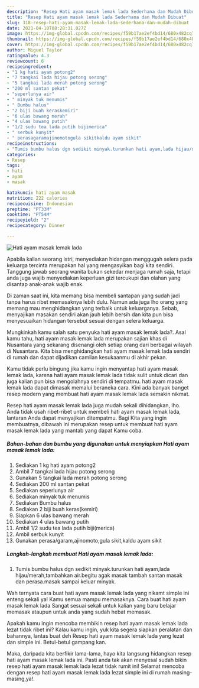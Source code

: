 ```yaml
---
description: "Resep Hati ayam masak lemak lada Sederhana dan Mudah Dibuat"
title: "Resep Hati ayam masak lemak lada Sederhana dan Mudah Dibuat"
slug: 318-resep-hati-ayam-masak-lemak-lada-sederhana-dan-mudah-dibuat
date: 2021-04-10T08:28:31.027Z
image: https://img-global.cpcdn.com/recipes/f59b17ae2ef4bd14/680x482cq70/hati-ayam-masak-lemak-lada-foto-resep-utama.jpg
thumbnail: https://img-global.cpcdn.com/recipes/f59b17ae2ef4bd14/680x482cq70/hati-ayam-masak-lemak-lada-foto-resep-utama.jpg
cover: https://img-global.cpcdn.com/recipes/f59b17ae2ef4bd14/680x482cq70/hati-ayam-masak-lemak-lada-foto-resep-utama.jpg
author: Miguel Taylor
ratingvalue: 4.3
reviewcount: 6
recipeingredient:
- "1 kg hati ayam potong2"
- "7 tangkai lada hijau potong serong"
- "5 tangkai lada merah potong serong"
- "200 ml santan pekat"
- "seperlunya air"
- " minyak tuk menumis"
- " Bumbu halus"
- "2 biji buah keraskemiri"
- "6 ulas bawang merah"
- "4 ulas bawang putih"
- "1/2 sudu tea lada putih bijimerica"
- " serbuk kunyit"
- " perasagaramajinomotogula sikitkaldu ayam sikit"
recipeinstructions:
- "Tumis bumbu halus dgn sedikit minyak.turunkan hati ayam,lada hijau/merah,tambahkan air.begitu agak masak tambah santan masak dan perasa.masak sampai keluar minyak."
categories:
- Resep
tags:
- hati
- ayam
- masak

katakunci: hati ayam masak 
nutrition: 222 calories
recipecuisine: Indonesian
preptime: "PT33M"
cooktime: "PT54M"
recipeyield: "2"
recipecategory: Dinner

---
```



![Hati ayam masak lemak lada](https://img-global.cpcdn.com/recipes/f59b17ae2ef4bd14/680x482cq70/hati-ayam-masak-lemak-lada-foto-resep-utama.jpg)

Apabila kalian seorang istri, menyediakan hidangan menggugah selera pada keluarga tercinta merupakan hal yang mengasyikan bagi kita sendiri. Tanggung jawab seorang  wanita bukan sekedar menjaga rumah saja, tetapi anda juga wajib menyediakan keperluan gizi tercukupi dan olahan yang disantap anak-anak wajib enak.

Di zaman  saat ini, kita memang bisa membeli santapan yang sudah jadi tanpa harus ribet memasaknya lebih dulu. Namun ada juga lho orang yang memang mau menghidangkan yang terbaik untuk keluarganya. Sebab, menyajikan masakan sendiri akan jauh lebih bersih dan kita pun bisa menyesuaikan hidangan tersebut sesuai dengan selera keluarga. 



Mungkinkah kamu salah satu penyuka hati ayam masak lemak lada?. Asal kamu tahu, hati ayam masak lemak lada merupakan sajian khas di Nusantara yang sekarang disenangi oleh setiap orang dari berbagai wilayah di Nusantara. Kita bisa menghidangkan hati ayam masak lemak lada sendiri di rumah dan dapat dijadikan camilan kesukaanmu di akhir pekan.

Kamu tidak perlu bingung jika kamu ingin menyantap hati ayam masak lemak lada, karena hati ayam masak lemak lada tidak sulit untuk dicari dan juga kalian pun bisa mengolahnya sendiri di tempatmu. hati ayam masak lemak lada dapat dimasak memalui beraneka cara. Kini ada banyak banget resep modern yang membuat hati ayam masak lemak lada semakin nikmat.

Resep hati ayam masak lemak lada juga mudah sekali dihidangkan, lho. Anda tidak usah ribet-ribet untuk membeli hati ayam masak lemak lada, lantaran Anda dapat menyajikan ditempatmu. Bagi Kita yang ingin membuatnya, dibawah ini merupakan resep untuk membuat hati ayam masak lemak lada yang mantab yang dapat Kamu coba.

<!--inarticleads1-->

##### Bahan-bahan dan bumbu yang digunakan untuk menyiapkan Hati ayam masak lemak lada:

1. Sediakan 1 kg hati ayam potong2
1. Ambil 7 tangkai lada hijau potong serong
1. Gunakan 5 tangkai lada merah potong serong
1. Sediakan 200 ml santan pekat
1. Sediakan seperlunya air
1. Sediakan  minyak tuk menumis
1. Sediakan  Bumbu halus
1. Sediakan 2 biji buah keras(kemiri)
1. Siapkan 6 ulas bawang merah
1. Sediakan 4 ulas bawang putih
1. Ambil 1/2 sudu tea lada putih biji(merica)
1. Ambil  serbuk kunyit
1. Gunakan  perasa/garam,ajinomoto,gula sikit,kaldu ayam sikit




<!--inarticleads2-->

##### Langkah-langkah membuat Hati ayam masak lemak lada:

1. Tumis bumbu halus dgn sedikit minyak.turunkan hati ayam,lada hijau/merah,tambahkan air.begitu agak masak tambah santan masak dan perasa.masak sampai keluar minyak.




Wah ternyata cara buat hati ayam masak lemak lada yang nikamt simple ini enteng sekali ya! Kamu semua mampu memasaknya. Cara buat hati ayam masak lemak lada Sangat sesuai sekali untuk kalian yang baru belajar memasak ataupun untuk anda yang sudah hebat memasak.

Apakah kamu ingin mencoba membikin resep hati ayam masak lemak lada lezat tidak ribet ini? Kalau kamu ingin, yuk kita segera siapkan peralatan dan bahannya, lantas buat deh Resep hati ayam masak lemak lada yang lezat dan simple ini. Betul-betul gampang kan. 

Maka, daripada kita berfikir lama-lama, hayo kita langsung hidangkan resep hati ayam masak lemak lada ini. Pasti anda tak akan menyesal sudah bikin resep hati ayam masak lemak lada lezat tidak rumit ini! Selamat mencoba dengan resep hati ayam masak lemak lada lezat simple ini di rumah masing-masing,ya!.

